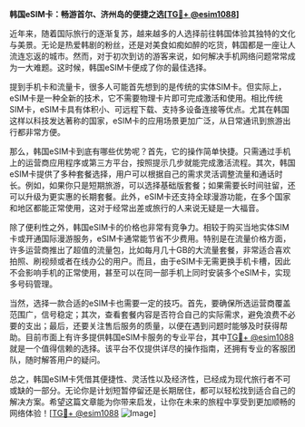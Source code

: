 **韩国eSIM卡：畅游首尔、济州岛的便捷之选[[TG💪+ @esim1088](https://t.me/s/esim1088)]**

近年来，随着国际旅行的逐渐复苏，越来越多的人选择前往韩国体验其独特的文化与美景。无论是热爱韩剧的粉丝，还是对美食如痴如醉的吃货，韩国都是一座让人流连忘返的城市。然而，对于初次到访的游客来说，如何解决手机网络问题常常成为一大难题。这时候，韩国eSIM卡便成了你的最佳选择。

提到手机卡和流量卡，很多人可能首先想到的是传统的实体SIM卡。但实际上，eSIM卡是一种全新的技术，它不需要物理卡片即可完成激活和使用。相比传统SIM卡，eSIM卡具有体积小、可远程下载、支持多设备连接等优点。尤其在韩国这样以科技发达著称的国家，eSIM卡的应用场景更加广泛，从日常通讯到旅游出行都非常方便。

那么，韩国eSIM卡到底有哪些优势呢？首先，它的操作简单快捷。只需通过手机上的运营商应用程序或第三方平台，按照提示几步就能完成激活流程。其次，韩国eSIM卡提供了多种套餐选择，用户可以根据自己的需求灵活调整流量和通话时长。例如，如果你只是短期旅游，可以选择基础版套餐；如果需要长时间驻留，还可以升级为更实惠的长期套餐。此外，eSIM卡还支持全球漫游功能，在多个国家和地区都能正常使用，这对于经常出差或旅行的人来说无疑是一大福音。

除了便利性之外，韩国eSIM卡的价格也非常有竞争力。相较于购买当地实体SIM卡或开通国际漫游服务，eSIM卡通常能节省不少费用。特别是在流量价格方面，许多运营商推出了超值的流量包，比如每月几十GB的大流量套餐，非常适合喜欢拍照、刷视频或者在线办公的用户。而且，由于eSIM卡无需更换手机卡槽，因此不会影响手机的正常使用，甚至可以在同一部手机上同时安装多个eSIM卡，实现多号码管理。

当然，选择一款合适的eSIM卡也需要一定的技巧。首先，要确保所选运营商覆盖范围广，信号稳定；其次，查看套餐内容是否符合自己的实际需求，避免浪费不必要的支出；最后，还要关注售后服务的质量，以便在遇到问题时能够及时获得帮助。目前市面上有许多提供韩国eSIM卡服务的专业平台，其中[TG💪+ @esim1088](https://t.me/s/esim1088)就是一个值得信赖的选择。该平台不仅提供详尽的操作指南，还拥有专业的客服团队，随时解答用户的疑问。

总之，韩国eSIM卡凭借其便捷性、灵活性以及经济性，已经成为现代旅行者不可或缺的一部分。无论你是计划短暂停留还是长期居住，都可以轻松找到适合自己的解决方案。希望这篇文章能为你带来启发，让你在未来的旅程中享受到更加顺畅的网络体验！[[TG💪+ @esim1088](https://t.me/s/esim1088) ![Image](https://i.postimg.cc/4NQfJmqS/Snipaste-2025-05-13-00-14-12.png)]